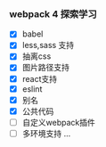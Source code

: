 ### webpack 4 探索学习

- [x] babel
- [x] less,sass 支持
- [x] 抽离css
- [x] 图片路径支持
- [x] react支持
- [x] eslint
- [x] 别名
- [x] 公共代码
- [ ] 自定义webpack插件
- [ ] 多环境支持
...
